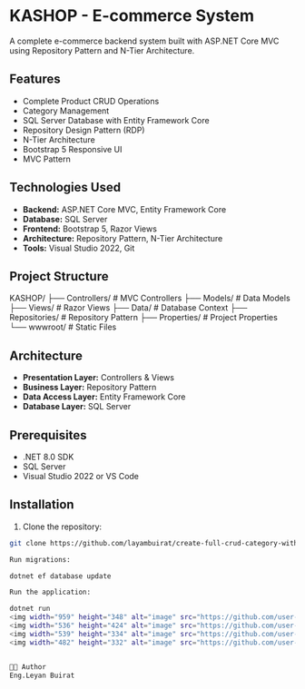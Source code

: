 # KASHOP - E-commerce System

A complete e-commerce backend system built with ASP.NET Core MVC using Repository Pattern and N-Tier Architecture.

## Features

- Complete Product CRUD Operations
- Category Management  
- SQL Server Database with Entity Framework Core
- Repository Design Pattern (RDP)
- N-Tier Architecture
- Bootstrap 5 Responsive UI
- MVC Pattern

## Technologies Used

- **Backend:** ASP.NET Core MVC, Entity Framework Core
- **Database:** SQL Server
- **Frontend:** Bootstrap 5, Razor Views
- **Architecture:** Repository Pattern, N-Tier Architecture
- **Tools:** Visual Studio 2022, Git

## Project Structure
KASHOP/
├── Controllers/ # MVC Controllers
├── Models/ # Data Models
├── Views/ # Razor Views
├── Data/ # Database Context
├── Repositories/ # Repository Pattern
├── Properties/ # Project Properties
└── wwwroot/ # Static Files


##  Architecture

- **Presentation Layer:** Controllers & Views
- **Business Layer:** Repository Pattern
- **Data Access Layer:** Entity Framework Core
- **Database Layer:** SQL Server

## Prerequisites

- .NET 8.0 SDK
- SQL Server
- Visual Studio 2022 or VS Code

## Installation

1. Clone the repository:
```bash
git clone https://github.com/layambuirat/create-full-crud-category-with-RDP-H-Tier-Arch.git

Run migrations:

dotnet ef database update

Run the application:

dotnet run
<img width="959" height="348" alt="image" src="https://github.com/user-attachments/assets/7c207bb6-8a59-4275-94c5-30d5065223c7" />
<img width="536" height="424" alt="image" src="https://github.com/user-attachments/assets/39c53e21-b82b-4499-a88a-19a784938380" />
<img width="539" height="334" alt="image" src="https://github.com/user-attachments/assets/8fd9f710-731b-41f7-af9b-cae8223884ea" />
<img width="482" height="332" alt="image" src="https://github.com/user-attachments/assets/3c57e7f7-813b-4025-a541-06af67d6bcb3" />


👨‍💻 Author
Eng.Leyan Buirat 
